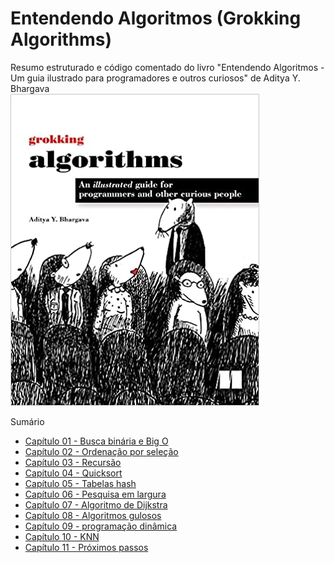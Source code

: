 # Entendendo Algoritmos (Grokking Algorithms)
Resumo estruturado e código comentado do livro "Entendendo Algoritmos - Um guia ilustrado para programadores e outros curiosos" de Aditya Y. Bhargava  
![](cover.jpg)  
  

  Sumário
  * [Capítulo 01 - Busca binária e Big O](https://github.com/rdcar/grokking-algorithms/tree/main/01%20-%20Busca%20Bin%C3%A1ria%20e%20BigO)
  * [Capítulo 02 - Ordenação por seleção](https://github.com/rdcar/grokking-algorithms/tree/main/02%20-%20Ordena%C3%A7%C3%A3o%20por%20sele%C3%A7%C3%A3o)
  * [Capítulo 03 - Recursão](https://github.com/rdcar/grokking-algorithms/tree/main/03%20-%20Recurs%C3%A3o)
  * [Capítulo 04 - Quicksort](https://github.com/rdcar/grokking-algorithms/tree/main/04%20-%20Quicksort)
  * [Capítulo 05 - Tabelas hash](https://github.com/rdcar/grokking-algorithms/tree/main/05%20-%20Tabelas%20hash)
  * [Capítulo 06 - Pesquisa em largura](https://github.com/rdcar/grokking-algorithms/tree/main/06%20-%20Pesquisa%20em%20largura)
  * [Capítulo 07 - Algoritmo de Dijkstra](https://github.com/rdcar/grokking-algorithms/tree/main/07%20-%20Algoritmo%20de%20Dijkstra)
  * [Capítulo 08 - Algoritmos gulosos](https://github.com/rdcar/grokking-algorithms/tree/main/08%20-%20Algoritmos%20gulosos)
  * [Capítulo 09 - programação dinâmica](https://github.com/rdcar/grokking-algorithms/tree/main/09%20-%20programa%C3%A7%C3%A3o%20din%C3%A2mica)
  * [Capítulo 10 - KNN](https://github.com/rdcar/grokking-algorithms/tree/main/10%20-%20KNN)
  * [Capítulo 11 - Próximos passos](https://github.com/rdcar/grokking-algorithms/tree/main/11%20-%20Pr%C3%B3ximos%20passos)
